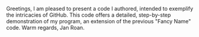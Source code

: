 Greetings,
I am pleased to present a code I authored, intended to exemplify the intricacies of GitHub. 
This code offers a detailed, step-by-step demonstration of my program, an extension of the previous "Fancy Name" code.
Warm regards, Jan Roan.
